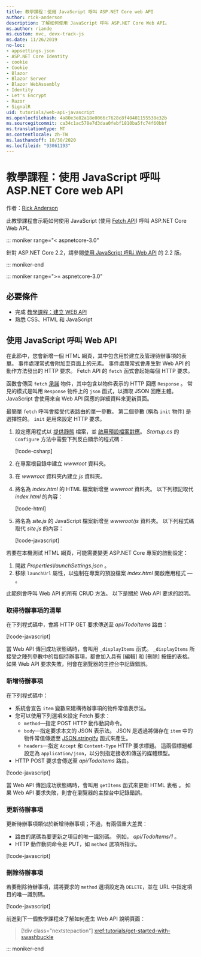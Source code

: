 ```yaml
---
title: 教學課程：使用 JavaScript 呼叫 ASP.NET Core web API
author: rick-anderson
description: 了解如何使用 JavaScript 呼叫 ASP.NET Core Web API。
ms.author: riande
ms.custom: mvc, devx-track-js
ms.date: 11/26/2019
no-loc:
- appsettings.json
- ASP.NET Core Identity
- cookie
- Cookie
- Blazor
- Blazor Server
- Blazor WebAssembly
- Identity
- Let's Encrypt
- Razor
- SignalR
uid: tutorials/web-api-javascript
ms.openlocfilehash: 4a80e3e82a18e0066c7628c8f40401155538e32b
ms.sourcegitcommit: ca34c1ac578e7d3daa0febf1810ba5fc74f60bbf
ms.translationtype: MT
ms.contentlocale: zh-TW
ms.lasthandoff: 10/30/2020
ms.locfileid: "93061193"
---
```

# <a name="tutorial-call-an-aspnet-core-web-api-with-javascript"></a>教學課程：使用 JavaScript 呼叫 ASP.NET Core web API

作者：[Rick Anderson](https://twitter.com/RickAndMSFT)

此教學課程會示範如何使用 JavaScript (使用 [Fetch API](https://developer.mozilla.org/docs/Web/API/Fetch_API)) 呼叫 ASP.NET Core Web API。

::: moniker range="< aspnetcore-3.0"

針對 ASP.NET Core 2.2，請參閱[使用 JavaScript 呼叫 Web API](xref:tutorials/first-web-api#call-the-web-api-with-javascript) 的 2.2 版。

::: moniker-end

::: moniker range=">= aspnetcore-3.0"

## <a name="prerequisites"></a>必要條件

* 完成 [教學課程：建立 WEB API](xref:tutorials/first-web-api)
* 熟悉 CSS、HTML 和 JavaScript

## <a name="call-the-web-api-with-javascript"></a>使用 JavaScript 呼叫 Web API

在此節中，您會新增一個 HTML 網頁，其中包含用於建立及管理待辦事項的表單。 事件處理常式會附加至頁面上的元素。 事件處理常式會產生對 Web API 的動作方法發出的 HTTP 要求。 Fetch API 的 `fetch` 函式會起始每個 HTTP 要求。

函數會傳回 `fetch` [承諾](https://developer.mozilla.org/docs/Web/JavaScript/Reference/Global_Objects/Promise) 物件，其中包含以物件表示的 HTTP 回應 `Response` 。 常見的模式是叫用 `Response` 物件上的 `json` 函式，以擷取 JSON 回應主體。 JavaScript 會使用來自 Web API 回應的詳細資料來更新頁面。

最簡單 `fetch` 呼叫會接受代表路由的單一參數。 第二個參數 (稱為 `init` 物件) 是選擇性的。 `init` 是用來設定 HTTP 要求。

1. 設定應用程式以 [提供靜態](/dotnet/api/microsoft.aspnetcore.builder.staticfileextensions.usestaticfiles#Microsoft_AspNetCore_Builder_StaticFileExtensions_UseStaticFiles_Microsoft_AspNetCore_Builder_IApplicationBuilder_) 檔案，並 [啟用預設檔案對應](/dotnet/api/microsoft.aspnetcore.builder.defaultfilesextensions.usedefaultfiles#Microsoft_AspNetCore_Builder_DefaultFilesExtensions_UseDefaultFiles_Microsoft_AspNetCore_Builder_IApplicationBuilder_)。 *Startup.cs* 的 `Configure` 方法中需要下列反白顯示的程式碼：

    [!code-csharp[](first-web-api/samples/3.0/TodoApi/StartupJavaScript.cs?highlight=8-9&name=snippet_configure)]

1. 在專案根目錄中建立 *wwwroot* 資料夾。

1. 在 *wwwroot* 資料夾內建立 *js* 資料夾。

1. 將名為 *index.html* 的 HTML 檔案新增至 *wwwroot* 資料夾。 以下列標記取代 *index.html* 的內容：

    [!code-html[](first-web-api/samples/3.0/TodoApi/wwwroot/index.html)]

1. 將名為 *site.js* 的 JavaScript 檔案新增至 *wwwroot/js* 資料夾。 以下列程式碼取代 *site.js* 的內容：

    [!code-javascript[](first-web-api/samples/3.0/TodoApi/wwwroot/js/site.js?name=snippet_SiteJs)]

若要在本機測試 HTML 網頁，可能需要變更 ASP.NET Core 專案的啟動設定：

1. 開啟 *Properties\launchSettings.json* 。
1. 移除 `launchUrl` 屬性，以強制在專案的預設檔案 *index.html* 開啟應用程式 &mdash; 。

此範例會呼叫 Web API 的所有 CRUD 方法。 以下是關於 Web API 要求的說明。

### <a name="get-a-list-of-to-do-items"></a>取得待辦事項的清單

在下列程式碼中，會將 HTTP GET 要求傳送至 *api/TodoItems* 路由：

[!code-javascript[](first-web-api/samples/3.0/TodoApi/wwwroot/js/site.js?name=snippet_GetItems)]

當 Web API 傳回成功狀態碼時，會叫用 `_displayItems` 函式。 `_displayItems` 所接受之陣列參數中的每個待辦事項，都會加入具有 [編輯]  和 [刪除]  按鈕的表格。 如果 Web API 要求失敗，則會在瀏覽器的主控台中記錄錯誤。

### <a name="add-a-to-do-item"></a>新增待辦事項

在下列程式碼中：

* 系統會宣告 `item` 變數來建構待辦事項的物件常值表示法。
* 您可以使用下列選項來設定 Fetch 要求：
  * `method`&mdash;指定 POST HTTP 動作動詞命令。
  * `body`&mdash;指定要求本文的 JSON 表示法。 JSON 是透過將儲存在 `item` 中的物件常值傳遞至 [JSON.stringify](https://developer.mozilla.org/docs/Web/JavaScript/Reference/Global_Objects/JSON/stringify) 函式來產生。
  * `headers`&mdash;指定 `Accept` 和 `Content-Type` HTTP 要求標題。 這兩個標題都設定為 `application/json`，以分別指定接收和傳送的媒體類型。
* HTTP POST 要求會傳送至 *api/TodoItems* 路由。

[!code-javascript[](first-web-api/samples/3.0/TodoApi/wwwroot/js/site.js?name=snippet_AddItem)]

當 Web API 傳回成功狀態碼時，會叫用 `getItems` 函式來更新 HTML 表格 。 如果 Web API 要求失敗，則會在瀏覽器的主控台中記錄錯誤。

### <a name="update-a-to-do-item"></a>更新待辦事項

更新待辦事項類似於新增待辦事項；不過，有兩個重大差異：

* 路由的尾碼為要更新之項目的唯一識別碼。 例如， *api/TodoItems/1* 。
* HTTP 動作動詞命令是 PUT，如 `method` 選項所指示。

[!code-javascript[](first-web-api/samples/3.0/TodoApi/wwwroot/js/site.js?name=snippet_UpdateItem)]

### <a name="delete-a-to-do-item"></a>刪除待辦事項

若要刪除待辦事項，請將要求的 `method` 選項設定為 `DELETE`，並在 URL 中指定項目的唯一識別碼。

[!code-javascript[](first-web-api/samples/3.0/TodoApi/wwwroot/js/site.js?name=snippet_DeleteItem)]

前進到下一個教學課程來了解如何產生 Web API 說明頁面：

> [!div class="nextstepaction"]
> <xref:tutorials/get-started-with-swashbuckle>

::: moniker-end
